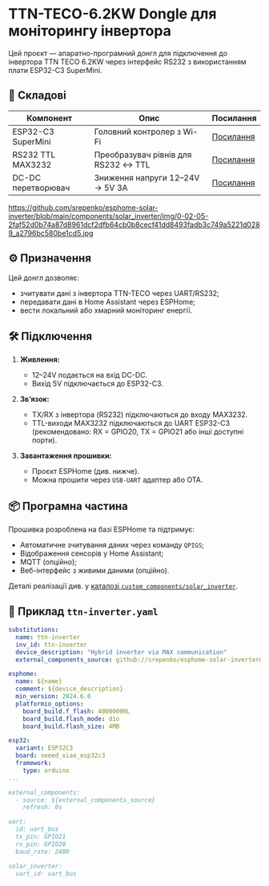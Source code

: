 # TTN-TECO-6.2KW Dongle для моніторингу інвертора

Цей проєкт — апаратно-програмний донгл для підключення до інвертора TTN TECO 6.2KW через інтерфейс RS232 з використанням плати ESP32-C3 SuperMini.

## 🔧 Складові

| Компонент | Опис | Посилання |
|----------|------|-----------|
| ESP32-C3 SuperMini | Головний контролер з Wi-Fi | [Посилання](https://www.aliexpress.com/item/1005007479144456.html) |
| RS232 TTL MAX3232 | Преобразувач рівнів для RS232 ↔ TTL | [Посилання](https://www.aliexpress.com/item/4000370825055.html) |
| DC-DC перетворювач | Зниження напруги 12–24V → 5V 3A | [Посилання](https://www.aliexpress.com/item/1005007092498838.html) |

https://github.com/srepenko/esphome-solar-inverter/blob/main/components/solar_inverter/img/0-02-05-2faf52d0b74a87d8961dcf2dfb64cb0b8cecf41dd8493fadb3c749a5221d0289_a2796bc580be1cd5.jpg

## ⚙️ Призначення

Цей донгл дозволяє:

- зчитувати дані з інвертора TTN-TECO через UART/RS232;
- передавати дані в Home Assistant через ESPHome;
- вести локальний або хмарний моніторинг енергії.

## 🛠️ Підключення

1. **Живлення:**
   - 12–24V подається на вхід DC-DC.
   - Вихід 5V підключається до ESP32-C3.

2. **Зв’язок:**
   - TX/RX з інвертора (RS232) підключаються до входу MAX3232.
   - TTL-виходи MAX3232 підключаються до UART ESP32-C3 (рекомендовано: RX = GPIO20, TX = GPIO21 або інші доступні порти).

3. **Завантаження прошивки:**
   - Проєкт ESPHome (див. нижче).
   - Можна прошити через `USB-UART` адаптер або OTA.

## 📦 Програмна частина

Прошивка розроблена на базі ESPHome та підтримує:

- Автоматичне зчитування даних через команду `QPIGS`;
- Відображення сенсорів у Home Assistant;
- MQTT (опційно);
- Веб-інтерфейс з живими даними (опційно).

Деталі реалізації див. у [каталозі `custom_components/solar_inverter`](custom_components/solar_inverter).

## 🧾 Приклад `ttn-inverter.yaml`

```yaml
substitutions:
  name: ttn-inverter
  inv_id: ttn-inverter
  device_description: "Hybrid inverter via MAX communication"
  external_components_source: github://srepenko/esphome-solar-inverter@main

esphome:
  name: ${name}
  comment: ${device_description}
  min_version: 2024.6.0
  platformio_options:
    board_build.f_flash: 40000000L
    board_build.flash_mode: dio
    board_build.flash_size: 4MB

esp32:
  variant: ESP32C3
  board: seeed_xiao_esp32c3
  framework:
    type: arduino
...

external_components:
  - source: ${external_components_source}
    refresh: 0s

uart:
  id: uart_bus
  tx_pin: GPIO21
  rx_pin: GPIO20
  baud_rate: 2400

solar_inverter:
  uart_id: uart_bus
